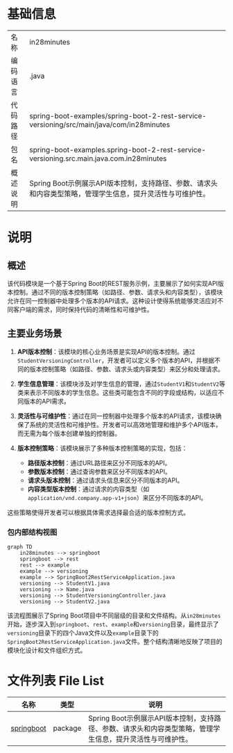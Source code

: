 # 基础信息

|      |      |
|------|------|
| 名称 | in28minutes |
| 编码语言 | .java |
| 代码路径 | spring-boot-examples/spring-boot-2-rest-service-versioning/src/main/java/com/in28minutes |
| 包名 | spring-boot-examples.spring-boot-2-rest-service-versioning.src.main.java.com.in28minutes |
| 概述说明 | Spring Boot示例展示API版本控制，支持路径、参数、请求头和内容类型策略，管理学生信息，提升灵活性与可维护性。 |

# 说明

## 概述

该代码模块是一个基于Spring Boot的REST服务示例，主要展示了如何实现API版本控制。通过不同的版本控制策略（如路径、参数、请求头和内容类型），该模块允许在同一控制器中处理多个版本的API请求。这种设计使得系统能够灵活应对不同客户端的需求，同时保持代码的清晰性和可维护性。

## 主要业务场景

1. **API版本控制**：该模块的核心业务场景是实现API的版本控制。通过`StudentVersioningController`，开发者可以定义多个版本的API，并根据不同的版本控制策略（如路径、参数、请求头或内容类型）来区分和处理请求。

2. **学生信息管理**：该模块涉及对学生信息的管理，通过`StudentV1`和`StudentV2`等类来表示不同版本的学生信息。这些类可能包含不同的字段或结构，以适应不同版本的API需求。

3. **灵活性与可维护性**：通过在同一控制器中处理多个版本的API请求，该模块确保了系统的灵活性和可维护性。开发者可以高效地管理和维护多个API版本，而无需为每个版本创建单独的控制器。

4. **版本控制策略**：该模块展示了多种版本控制策略的实现，包括：
   - **路径版本控制**：通过URL路径来区分不同版本的API。
   - **参数版本控制**：通过查询参数来区分不同版本的API。
   - **请求头版本控制**：通过请求头信息来区分不同版本的API。
   - **内容类型版本控制**：通过请求的内容类型（如`application/vnd.company.app-v1+json`）来区分不同版本的API。

这些策略使得开发者可以根据具体需求选择最合适的版本控制方式。


### 包内部结构视图

```mermaid
graph TD
    in28minutes --> springboot
    springboot --> rest
    rest --> example
    example --> versioning
    example --> SpringBoot2RestServiceApplication.java
    versioning --> StudentV1.java
    versioning --> Name.java
    versioning --> StudentVersioningController.java
    versioning --> StudentV2.java
```

该流程图展示了Spring Boot项目中不同层级的目录和文件结构。从`in28minutes`开始，逐步深入到`springboot`、`rest`、`example`和`versioning`目录，最终显示了`versioning`目录下的四个Java文件以及`example`目录下的`SpringBoot2RestServiceApplication.java`文件。整个结构清晰地反映了项目的模块化设计和文件组织方式。

# 文件列表 File List

| 名称   | 类型  | 说明 |
|-------|------|-------------|
| [springboot](springboot/_module.md) | package | Spring Boot示例展示API版本控制，支持路径、参数、请求头和内容类型策略，管理学生信息，提升灵活性与可维护性。 |


